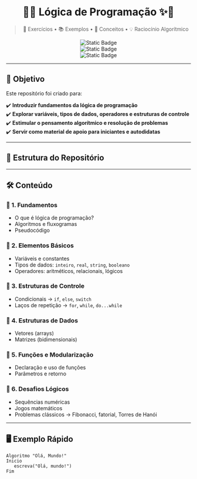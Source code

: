 <div align="center">

# 📘✨ Lógica de Programação ✨📘  

> 🧩 Exercícios • 📚 Exemplos • 🔎 Conceitos • 💡 Raciocínio Algorítmico  

![Static Badge](https://img.shields.io/badge/Status-Em%20Desenvolvimento-blue?style=for-the-badge)  
![Static Badge](https://img.shields.io/badge/Language-Multiplataforma-success?style=for-the-badge)  
![Static Badge](https://img.shields.io/badge/Learn-Raciocinar-orange?style=for-the-badge)

</div>

---

## 🚀 Objetivo  
Este repositório foi criado para:  

✔️ **Introduzir fundamentos da lógica de programação**  
✔️ **Explorar variáveis, tipos de dados, operadores e estruturas de controle**  
✔️ **Estimular o pensamento algorítmico e resolução de problemas**  
✔️ **Servir como material de apoio para iniciantes e autodidatas**  

---

## 📂 Estrutura do Repositório
---

## 🛠 Conteúdo  

### 🔹 1. Fundamentos  
- O que é lógica de programação?  
- Algoritmos e fluxogramas  
- Pseudocódigo  

### 🔹 2. Elementos Básicos  
- Variáveis e constantes  
- Tipos de dados: `inteiro`, `real`, `string`, `booleano`  
- Operadores: aritméticos, relacionais, lógicos  

### 🔹 3. Estruturas de Controle  
- Condicionais → `if`, `else`, `switch`  
- Laços de repetição → `for`, `while`, `do...while`  

### 🔹 4. Estruturas de Dados  
- Vetores (arrays)  
- Matrizes (bidimensionais)  

### 🔹 5. Funções e Modularização  
- Declaração e uso de funções  
- Parâmetros e retorno  

### 🔹 6. Desafios Lógicos  
- Sequências numéricas  
- Jogos matemáticos  
- Problemas clássicos → Fibonacci, fatorial, Torres de Hanói  

---

## 🖥️ Exemplo Rápido  

```pseudo
Algoritmo "Olá, Mundo!"
Inicio
   escreva("Olá, mundo!")
Fim

